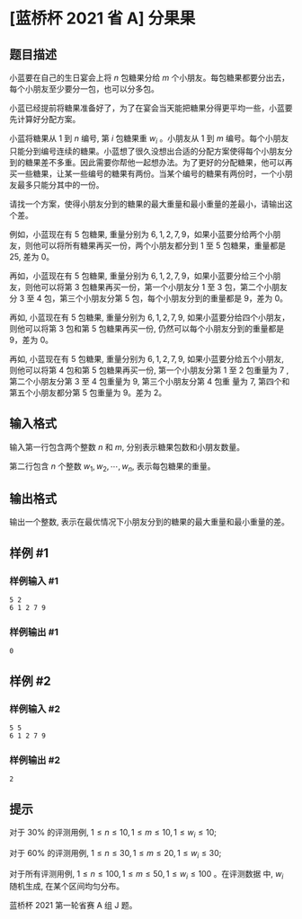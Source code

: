 # [蓝桥杯 2021 省 A] 分果果

## 题目描述

小蓝要在自己的生日宴会上将 $n$ 包糖果分给 $m$ 个小朋友。每包糖果都要分出去，每个小朋友至少要分一包，也可以分多包。

小蓝已经提前将糖果准备好了，为了在宴会当天能把糖果分得更平均一些，小蓝要先计算好分配方案。

小蓝将糖果从 $1$ 到 $n$ 编号, 第 $i$ 包糖果重 $w_{i}$ 。小朋友从 $1$ 到 $m$ 编号。每个小朋友只能分到编号连续的糖果。小蓝想了很久没想出合适的分配方案使得每个小朋友分到的糖果差不多重。因此需要你帮他一起想办法。为了更好的分配糖果，他可以再买一些糖果，让某一些编号的糖果有两份。当某个编号的糖果有两份时，一个小朋友最多只能分其中的一份。

请找一个方案，使得小朋友分到的糖果的最大重量和最小重量的差最小，请输出这个差。

例如，小蓝现在有 5 包糖果, 重量分别为 $6,1,2,7,9$，如果小蓝要分给两个小朋友，则他可以将所有糖果再买一份，两个小朋友都分到 $1$ 至 $5$ 包糖果，重量都是 $25$, 差为 $0$。

再如，小蓝现在有 $5$ 包糖果, 重量分别为 $6,1,2,7,9$，如果小蓝要分给三个小朋友，则他可以将第 $3$ 包糖果再买一份，第一个小朋友分 $1$ 至 $3$ 包，第二个小朋友分 $3$ 至 $4$ 包，第三个小朋友分第 $5$ 包，每个小朋友分到的重量都是 $9$，差为 $0$。

再如, 小蓝现在有 5 包糖果, 重量分别为 $6,1,2,7,9$, 如果小蓝要分给四个小朋友，则他可以将第 $3$ 包和第 $5$ 包糖果再买一份, 仍然可以每个小朋友分到的重量都是 $9$，差为 $0$。

再如, 小蓝现在有 $5$ 包糖果, 重量分别为 $6,1,2,7,9$, 如果小蓝要分给五个小朋友, 则他可以将第 $4$ 包和第 $5$ 包糖果再买一份, 第一个小朋友分第 $1$ 至 $2$ 包重量为 $7$ , 第二个小朋友分第 $3$ 至 $4$ 包重量为 $9$, 第三个小朋友分第 $4$ 包重 量为 $7$, 第四个和第五个小朋友都分第 $5$ 包重量为 $9$。差为 $2$。

## 输入格式

输入第一行包含两个整数 $n$ 和 $m$, 分别表示糖果包数和小朋友数量。

第二行包含 $n$ 个整数 $w_{1}, w_{2}, \cdots, w_{n}$, 表示每包糖果的重量。

## 输出格式

输出一个整数, 表示在最优情况下小朋友分到的糖果的最大重量和最小重量的差。

## 样例 #1

### 样例输入 #1
```
5 2
6 1 2 7 9
```

### 样例输出 #1

```
0
```

## 样例 #2

### 样例输入 #2
```
5 5
6 1 2 7 9
```

### 样例输出 #2

```
2
```

## 提示

对于 $30 \%$ 的评测用例, $1 \leq n \leq 10,1 \leq m \leq 10,1 \leq w_{i} \leq 10$;

对于 $60 \%$ 的评测用例, $1 \leq n \leq 30,1 \leq m \leq 20,1 \leq w_{i} \leq 30$;

对于所有评测用例, $1 \leq n \leq 100,1 \leq m \leq 50,1 \leq w_{i} \leq 100$ 。在评测数据 中, $w_{i}$ 随机生成, 在某个区间均匀分布。

蓝桥杯 2021 第一轮省赛 A 组 J 题。
